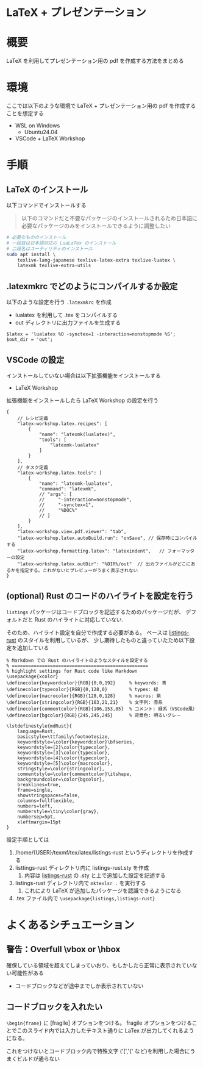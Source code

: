 # LaTeX + プレゼンテーション

# 概要

LaTeX を利用してプレゼンテーション用の pdf を作成する方法をまとめる

# 環境

ここでは以下のような環境で LaTeX + プレゼンテーション用の pdf を作成することを想定する

- WSL on Windows 
  -  Ubuntu24.04
- VSCode + LaTeX Workshop

# 手順

## LaTeX のインストール

以下コマンドでインストールする

> 以下のコマンドだと不要なパッケージのインストールされるため日本語に必要なパッケージのみをインストールできるように調整したい

```bash
# 必要なもののインストール
# 一段目は日本語対応の LuaLaTex のインストール
# 二段名はユーティリティのインストール
sudo apt install \
    texlive-lang-japanese texlive-latex-extra texlive-luatex \
    latexmk texlive-extra-utils
```

## .latexmkrc でどのようにコンパイルするか設定

以下のような設定を行う `.latexmkrc` を作成

- lualatex を利用して .tex をコンパイルする
- out ディレクトリに出力ファイルを生成する

```latexmk
$latex = 'lualatex %O -synctex=1 -interaction=nonstopmode %S';
$out_dir = 'out';
```

## VSCode の設定

インストールしていない場合は以下拡張機能をインストールする

- LaTeX Workshop

拡張機能をインストールしたら LaTeX Workshop の設定を行う


```jsonc
{
    // レシピ定義
    "latex-workshop.latex.recipes": [
        {
            "name": "latexmk(lualatex)",
            "tools": [
                "latexmk-lualatex"
            ]
        }
    ],
    // タスク定義
    "latex-workshop.latex.tools": [
        {
            "name": "latexmk-lualatex",
            "command": "latexmk",
            // "args": [
            //     "-interaction=nonstopmode",
            //     "-synctex=1",
            //     "%DOC%"
            // ]
        }
    ],
    "latex-workshop.view.pdf.viewer": "tab",
    "latex-workshop.latex.autoBuild.run": "onSave", // 保存時にコンパイルする
    "latex-workshop.formatting.latex": "latexindent",   // フォーマッターの設定
    "latex-workshop.latex.outDir": "%DIR%/out"  // 出力ファイルがどこにあるかを指定する。これがないとプレビューがうまく表示されない
}
```

## (optional) Rust のコードのハイライトを設定を行う

`listings` パッケージはコードブロックを記述するためのパッケージだが、
デフォルトだと Rust のハイライトに対応していない.

そのため、ハイライト設定を自分で作成する必要がある。
ベースは [listings-rust](https://github.com/denki/listings-rust) のスタイルを利用しているが、
少し期待したものと違っていたため以下設定を追加している

```
% Markdown での Rust のハイライトのようなスタイルを設定する
% ==================================================
% highlight settings for Rust code like Markdown
\usepackage{xcolor}
\definecolor{keywordcolor}{RGB}{0,0,192}     % keywords: 青
\definecolor{typecolor}{RGB}{0,128,0}        % types: 緑
\definecolor{macrocolor}{RGB}{128,0,128}     % macros: 紫
\definecolor{stringcolor}{RGB}{163,21,21}    % 文字列: 赤系
\definecolor{commentcolor}{RGB}{106,153,85}  % コメント: 緑系（VSCode風）
\definecolor{bgcolor}{RGB}{245,245,245}      % 背景色: 明るいグレー

\lstdefinestyle{mdRust}{
    language=Rust,
    basicstyle=\ttfamily\footnotesize,
    keywordstyle=\color{keywordcolor}\bfseries,
    keywordstyle=[2]\color{typecolor},
    keywordstyle=[3]\color{typecolor},
    keywordstyle=[4]\color{typecolor},
    keywordstyle=[5]\color{macrocolor},
    stringstyle=\color{stringcolor},
    commentstyle=\color{commentcolor}\itshape,
    backgroundcolor=\color{bgcolor},
    breaklines=true,
    frame=single,
    showstringspaces=false,
    columns=fullflexible,
    numbers=left,
    numberstyle=\tiny\color{gray},
    numbersep=5pt,
    xleftmargin=15pt
}
```

設定手順としては 

1. /home/{USER}/texmf/tex/latex/listings-rust というディレクトリを作成する
2. listtings-rust ディレクトリ内に listings-rust.sty を作成
   1. 内容は [listings-rust](https://github.com/denki/listings-rust) の .sty と上で追加した設定を記述する
3. listings-rust ディレクトリ内で `mktexlsr .` を実行する
   1. これにより LaTeX が追加したパッケージを認識できるようになる
4. .tex ファイル内で `\usepackage{listings,listings-rust}` 

# よくあるシチュエーション

## 警告：Overfull \vbox or \hbox

確保している領域を超えてしまっていおり、もしかしたら正常に表示されていない可能性がある

- コードブロックなどが途中までしか表示されていない

## コードブロックを入れたい

`\begin{frane}` に [fragile] オプションをつける。
fragile オプションをつけることでこのスライド内では入力したテキスト通りに LaTex が出力してくれるようになる。

これをつけないとコードブロック内で特殊文字 ('[','{' など)を利用した場合にうまくビルドが通らない